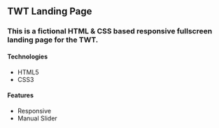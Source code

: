 ## TWT Landing Page

### This is a fictional HTML & CSS based responsive fullscreen landing page for the TWT.

#### Technologies
* HTML5
* CSS3

#### Features
* Responsive
* Manual Slider


